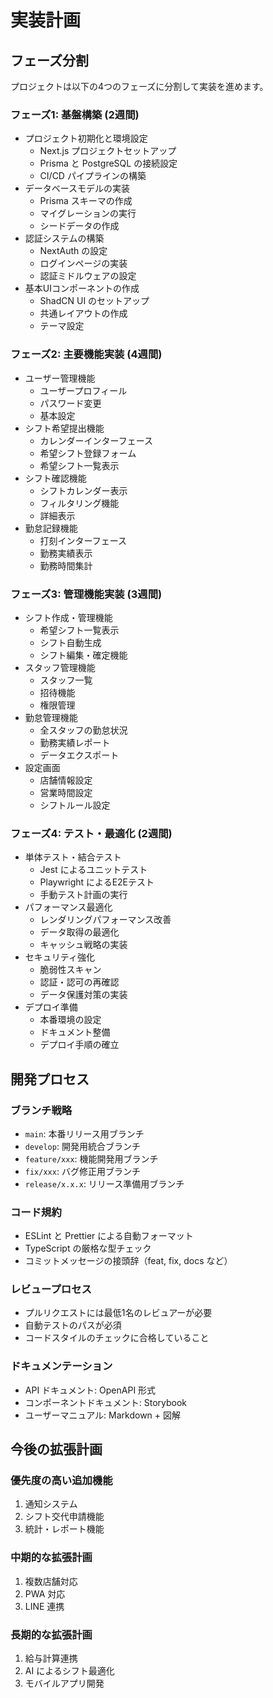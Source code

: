 # 実装計画

## フェーズ分割

プロジェクトは以下の4つのフェーズに分割して実装を進めます。

### フェーズ1: 基盤構築 (2週間)
- プロジェクト初期化と環境設定
  - Next.js プロジェクトセットアップ
  - Prisma と PostgreSQL の接続設定
  - CI/CD パイプラインの構築
- データベースモデルの実装
  - Prisma スキーマの作成
  - マイグレーションの実行
  - シードデータの作成
- 認証システムの構築
  - NextAuth の設定
  - ログインページの実装
  - 認証ミドルウェアの設定
- 基本UIコンポーネントの作成
  - ShadCN UI のセットアップ
  - 共通レイアウトの作成
  - テーマ設定

### フェーズ2: 主要機能実装 (4週間)
- ユーザー管理機能
  - ユーザープロフィール
  - パスワード変更
  - 基本設定
- シフト希望提出機能
  - カレンダーインターフェース
  - 希望シフト登録フォーム
  - 希望シフト一覧表示
- シフト確認機能
  - シフトカレンダー表示
  - フィルタリング機能
  - 詳細表示
- 勤怠記録機能
  - 打刻インターフェース
  - 勤務実績表示
  - 勤務時間集計

### フェーズ3: 管理機能実装 (3週間)
- シフト作成・管理機能
  - 希望シフト一覧表示
  - シフト自動生成
  - シフト編集・確定機能
- スタッフ管理機能
  - スタッフ一覧
  - 招待機能
  - 権限管理
- 勤怠管理機能
  - 全スタッフの勤怠状況
  - 勤務実績レポート
  - データエクスポート
- 設定画面
  - 店舗情報設定
  - 営業時間設定
  - シフトルール設定

### フェーズ4: テスト・最適化 (2週間)
- 単体テスト・結合テスト
  - Jest によるユニットテスト
  - Playwright によるE2Eテスト
  - 手動テスト計画の実行
- パフォーマンス最適化
  - レンダリングパフォーマンス改善
  - データ取得の最適化
  - キャッシュ戦略の実装
- セキュリティ強化
  - 脆弱性スキャン
  - 認証・認可の再確認
  - データ保護対策の実装
- デプロイ準備
  - 本番環境の設定
  - ドキュメント整備
  - デプロイ手順の確立

## 開発プロセス

### ブランチ戦略
- `main`: 本番リリース用ブランチ
- `develop`: 開発用統合ブランチ
- `feature/xxx`: 機能開発用ブランチ
- `fix/xxx`: バグ修正用ブランチ
- `release/x.x.x`: リリース準備用ブランチ

### コード規約
- ESLint と Prettier による自動フォーマット
- TypeScript の厳格な型チェック
- コミットメッセージの接頭辞（feat, fix, docs など）

### レビュープロセス
- プルリクエストには最低1名のレビュアーが必要
- 自動テストのパスが必須
- コードスタイルのチェックに合格していること

### ドキュメンテーション
- API ドキュメント: OpenAPI 形式
- コンポーネントドキュメント: Storybook
- ユーザーマニュアル: Markdown + 図解

## 今後の拡張計画

### 優先度の高い追加機能
1. 通知システム
2. シフト交代申請機能
3. 統計・レポート機能

### 中期的な拡張計画
1. 複数店舗対応
2. PWA 対応
3. LINE 連携

### 長期的な拡張計画
1. 給与計算連携
2. AI によるシフト最適化
3. モバイルアプリ開発 